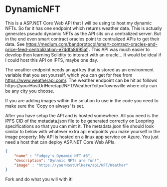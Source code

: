 # DynamicNFT
This is a ASP.NET Core Web API that I will be using to host my dynamic NFTs. So far it has one endpoint which returns weather data. This is actually generates pseudo dynamic NFTs as the API sits on a centralized server. But in the end even smart contract oracles point to centralized APIs to get their data. See https://medium.com/bandprotocol/smart-contract-oracles-and-price-feed-centralization-e74dfa8695af . This API was much easier to develop then learning Solidity to interact with an oracle... It would be ideal if I could host this API on IPFS, maybe one day.

The weather endpoint needs an api key that is stored as an environment variable that you set yourself, which you can get for free from https://www.weatherapi.com/. The weather endpoint can be hit as follows https://yourHostUrlHere/api/NFT/Weather?city=Townsville where city can be any city you choose.

If you are adding images within the solution to use in the code you need to make sure the 'Copy on always' is set.

After you have setup the API and is hosted somewhere. All you need is the IPFS CID of the metadata.json file to be generated correctly on Loopring specifications so that you can mint it. The metadata.json file should look similar to below with whatever extra api endpoints you make yourself in the image property. My API is hosted on a linux app service on Azure. You just need a host that can deploy ASP.NET Core Web APIs.

```json
{
	"name" : "Fudgey's Dynamic NFT #3",
	"description": "Dynamic NFTs are fun!",
	"image" : "https://yourHostUrlHere/api/NFT/Weather"
}
```

Fork and do what you will with it!
